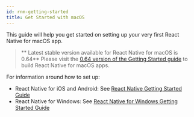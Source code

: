 ```yaml
---
id: rnm-getting-started
title: Get Started with macOS
---
```


This guide will help you get started on setting up your very first React Native for macOS app.

>** Latest stable version available for React Native for macOS is 0.64**
Please visit the [0.64 version of the Getting Started guide](https://microsoft.github.io/react-native-windows/docs/0.64/rnm-getting-started) to build React Native for macOS apps.

For information around how to set up:
- React Native for iOS and Android: See [React Native Getting Started Guide](https://reactnative.dev/docs/getting-started)
- React Native for Windows: See [React Native for Windows Getting Started Guide](https://microsoft.github.io/react-native-windows/docs/getting-started)
